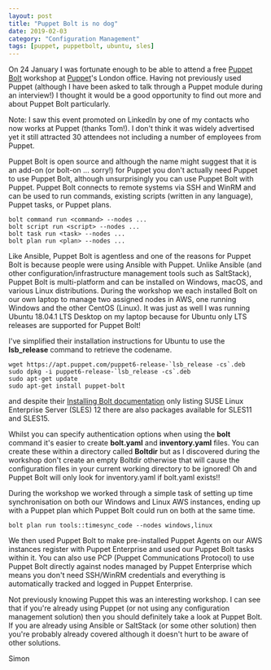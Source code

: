 ```yaml
---
layout: post
title: "Puppet Bolt is no dog"
date: 2019-02-03
category: "Configuration Management"
tags: [puppet, puppetbolt, ubuntu, sles]
---
```

On 24 January I was fortunate enough to be able to attend a free
[Puppet Bolt](https://puppet.com/products/puppet-bolt) workshop at
[Puppet](https://puppet.com/)'s London office. Having not previously used
Puppet (although I have been asked to talk through a Puppet module during an
interview!) I thought it would be a good opportunity to find out more and about
Puppet Bolt particularly.

Note: I saw this event promoted on LinkedIn by one of my contacts who now works
at Puppet (thanks Tom!). I don't think it was widely advertised yet it still
attracted 30 attendees not including a number of employees from Puppet.

Puppet Bolt is open source and although the name might suggest that it is an
add-on (or bolt-on ... sorry!) for Puppet you don't actually need Puppet to use
Puppet Bolt, although unsurprisingly you can use Puppet Bolt with Puppet.
Puppet Bolt connects to remote systems via SSH and WinRM and can be used to run
commands, existing scripts (written in any language), Puppet tasks, or Puppet
plans.

~~~
bolt command run <command> --nodes ...
bolt script run <script> --nodes ...
bolt task run <task> --nodes ...
bolt plan run <plan> --nodes ...
~~~

Like Ansible, Puppet Bolt is agentless and one of the reasons for Puppet Bolt
is because people were using Ansible with Puppet. Unlike Ansible (and other
configuration/infrastructure management tools such as SaltStack), Puppet Bolt
is multi-platform and can be installed on Windows, macOS, and various Linux
distributions. During the workshop we each installed Bolt on our own laptop to
manage two assigned nodes in AWS, one running Windows and the other CentOS
(Linux). It was just as well I was running Ubuntu 18.04.1 LTS Desktop on my
laptop because for Ubuntu only LTS releases are supported for Puppet Bolt!

I've simplified their installation instructions for Ubuntu to use the
**lsb_release** command to retrieve the codename.
~~~
wget https://apt.puppet.com/puppet6-release-`lsb_release -cs`.deb
sudo dpkg -i puppet6-release-`lsb_release -cs`.deb
sudo apt-get update 
sudo apt-get install puppet-bolt
~~~
and despite their [Installing Bolt documentation](http://pup.pt/installbolt)
only listing SUSE Linux Enterprise Server (SLES) 12 there are also packages
available for SLES11 and SLES15.

Whilst you can specify authentication options when using the **bolt** command
it's easier to create **bolt.yaml** and **inventory.yaml** files. You can
create these within a directory called **Boltdir** but as I discovered during
the workshop don't create an empty Boltdir otherwise that will cause the
configuration files in your current working directory to be ignored! Oh and
Puppet Bolt will only look for inventory.yaml if bolt.yaml exists!!

During the workshop we worked through a simple task of setting up time
synchronisation on both our Windows and Linux AWS instances, ending up with a
Puppet plan which Puppet Bolt could run on both at the same time.

~~~
bolt plan run tools::timesync_code --nodes windows,linux
~~~ 

We then used Puppet Bolt to make pre-installed Puppet Agents on our AWS
instances register with Puppet Enterprise and used our Puppet Bolt tasks within
it. You can also use PCP (Puppet Communications Protocol) to use Puppet Bolt
directly against nodes managed by Puppet Enterprise which means you don't need
SSH/WinRM credentials and everything is automatically tracked and logged in
Puppet Enterprise.

Not previously knowing Puppet this was an interesting workshop. I can see that
if you're already using Puppet (or not using any configuration management
solution) then you should definitely take a look at Puppet Bolt. If you are
already using Ansible or SaltStack (or some other solution) then you're
probably already covered although it doesn't hurt to be aware of other
solutions.

Simon
